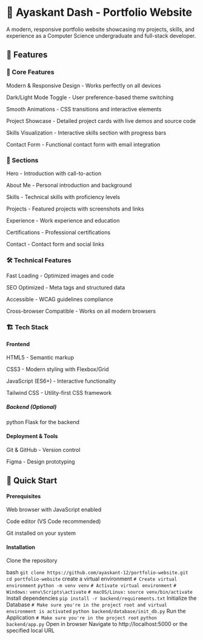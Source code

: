 # 🚀 Ayaskant Dash - Portfolio Website
A modern, responsive portfolio website showcasing my projects, skills, and experience as a Computer Science undergraduate and full-stack developer.

## 🎯 Features
### 🌟 Core Features
Modern & Responsive Design - Works perfectly on all devices

Dark/Light Mode Toggle - User preference-based theme switching

Smooth Animations - CSS transitions and interactive elements

Project Showcase - Detailed project cards with live demos and source code

Skills Visualization - Interactive skills section with progress bars

Contact Form - Functional contact form with email integration

### 📱 Sections
Hero - Introduction with call-to-action

About Me - Personal introduction and background

Skills - Technical skills with proficiency levels

Projects - Featured projects with screenshots and links

Experience - Work experience and education

Certifications - Professional certifications

Contact - Contact form and social links

### 🛠 Technical Features
Fast Loading - Optimized images and code

SEO Optimized - Meta tags and structured data

Accessible - WCAG guidelines compliance

Cross-browser Compatible - Works on all modern browsers

### 🏗 Tech Stack
#### Frontend
HTML5 - Semantic markup

CSS3 - Modern styling with Flexbox/Grid

JavaScript (ES6+) - Interactive functionality

Tailwind CSS - Utility-first CSS framework

##### Backend (Optional)
python Flask for the backend

#### Deployment & Tools
Git & GitHub - Version control

Figma - Design prototyping

## 🚀 Quick Start
#### Prerequisites
Web browser with JavaScript enabled

Code editor (VS Code recommended)

Git installed on your system

#### Installation
Clone the repository

bash
```git clone https://github.com/ayaskant-12/portfolio-website.git ```
```cd portfolio-website```
create a virtual environment
```# Create virtual environment```
```python -m venv venv```
```# Activate virtual environment```
```# Windows:```
```venv\Scripts\activate```
```# macOS/Linux:```
```source venv/bin/activate```
Install dependencies
```pip install -r backend/requirements.txt```
Initialize the Database
```# Make sure you're in the project root and virtual environment is activated```
```python backend/database/init_db.py```
Run the Application
```# Make sure you're in the project root```
```python backend/app.py```
Open in browser
Navigate to http://localhost:5000 or the specified local URL
